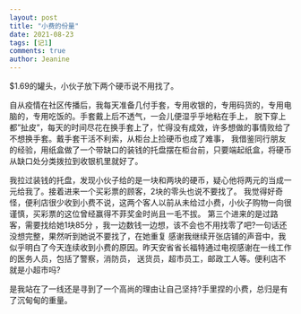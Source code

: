 ```yaml
---
layout: post
title: "小费的份量"
date: 2021-08-23 
tags: [记1]
comments: true
author: Jeanine 
---
```


$1.69的罐头，小伙子放下两个硬币说不用找了。

自从疫情在社区传播后，我每天准备几付手套，专用收银的，专用码货的，专用电脑的，专用吃饭的。手套戴上后不透气，一会儿便湿乎乎地粘在手上，
脱下穿上都”扯皮”，每天的时间尽花在换手套上了，忙得没有成效，许多想做的事情败给了不想换手套。戴手套干活不利索，从柜台上捡硬币也成了难事，
我借鉴同行朋友的经验，用纸盒做了一个带缺口的装钱的托盘摆在柜台前，只要端起纸盒，将硬币从缺口处分类拨拉到收银机里就好了。

我拉过装钱的托盘，发现小伙子给的是一块和两块的硬币，疑心他将两元的当成一元给我了。接着进来一个买彩票的顾客，2块的零头也说不要找了。
我觉得好奇怪，便利店很少收到小费不说，这两个客人以前从未给过小费，小伙子购物一向很谨慎，买彩票的这位曾经赢得不菲奖金时尚且一毛不拔。
第三个进来的是过路客，需要找给她1块85分 ，我一边数钱一边想，该不会也不用找零了吧?一句话还没想完整，果然听到她说不要找了，在她重复
感谢我继续开张店铺的声音中，我似乎明白了今天连续收到小费的原因。昨天安省省长福特通过电视感谢在一线工作的医务人员，包括了警察，消防员，
送货员，超市员工，邮政工人等。便利店不就是小超市吗?   

是我站在了一线还是寻到了一个高尚的理由让自己坚持?手里捏的小费，总归是有了沉甸甸的重量。

